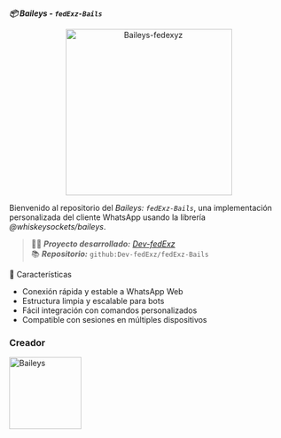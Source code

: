 **_📦 Baileys - `fedExz-Bails`_**

<p align="center">
  <img src="https://files.catbox.moe/c65bk7.jpg" alt="Baileys-fedexyz" width="300"/>
</p>

Bienvenido al repositorio  del *Baileys: `fedExz-Bails`*, una implementación personalizada del cliente WhatsApp usando la librería *@whiskeysockets/baileys*.

> 👨‍💻 **_Proyecto desarrollado:_** [*Dev-fedExz*](https://github.com/Dev-fedExz)  
> 📚 **_Repositorio:_** `github:Dev-fedExz/fedExz-Bails`

🚀 Características
- Conexión rápida y estable a WhatsApp Web
- Estructura limpia y escalable para bots
- Fácil integración con comandos personalizados
- Compatible con sesiones en múltiples dispositivos

### **Creador**
<a
href="https://github.com/dev-fedexyzz"><img src="https://github.com/dev-fedexyzz.png" width="130" height="130" alt="Baileys"/></a>
